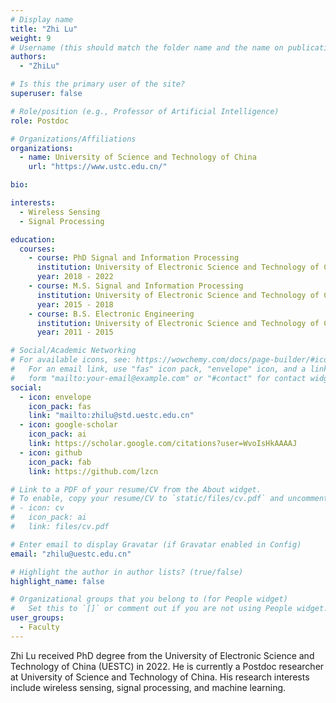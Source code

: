 ```yaml
---
# Display name
title: "Zhi Lu"
weight: 9
# Username (this should match the folder name and the name on publications)
authors:
  - "ZhiLu"

# Is this the primary user of the site?
superuser: false

# Role/position (e.g., Professor of Artificial Intelligence)
role: Postdoc

# Organizations/Affiliations
organizations:
  - name: University of Science and Technology of China
    url: "https://www.ustc.edu.cn/"

bio:

interests:
  - Wireless Sensing
  - Signal Processing

education:
  courses:
    - course: PhD Signal and Information Processing
      institution: University of Electronic Science and Technology of China
      year: 2018 - 2022
    - course: M.S. Signal and Information Processing
      institution: University of Electronic Science and Technology of China
      year: 2015 - 2018
    - course: B.S. Electronic Engineering
      institution: University of Electronic Science and Technology of China
      year: 2011 - 2015

# Social/Academic Networking
# For available icons, see: https://wowchemy.com/docs/page-builder/#icons
#   For an email link, use "fas" icon pack, "envelope" icon, and a link in the
#   form "mailto:your-email@example.com" or "#contact" for contact widget.
social:
  - icon: envelope
    icon_pack: fas
    link: "mailto:zhilu@std.uestc.edu.cn"
  - icon: google-scholar
    icon_pack: ai
    link: https://scholar.google.com/citations?user=WvoIsHkAAAAJ
  - icon: github
    icon_pack: fab
    link: https://github.com/lzcn

# Link to a PDF of your resume/CV from the About widget.
# To enable, copy your resume/CV to `static/files/cv.pdf` and uncomment the lines below.
# - icon: cv
#   icon_pack: ai
#   link: files/cv.pdf

# Enter email to display Gravatar (if Gravatar enabled in Config)
email: "zhilu@uestc.edu.cn"

# Highlight the author in author lists? (true/false)
highlight_name: false

# Organizational groups that you belong to (for People widget)
#   Set this to `[]` or comment out if you are not using People widget.
user_groups:
  - Faculty
---
```


Zhi Lu received PhD degree from the University of Electronic Science and Technology of China (UESTC) in 2022. He is currently a Postdoc researcher at University of Science and Technology of China. His research interests include wireless sensing, signal processing, and machine learning.